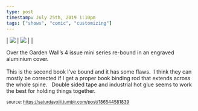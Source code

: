 ```yaml
---
type: post
timestamp: July 25th, 2019 1:10pm
tags: ["shows", "comic", "customizing"]
---
```


| <img src="https://saturdayxiii.github.io/media/186544581839_1.jpg"/> | <img src="https://saturdayxiii.github.io/media/186544581839_2.jpg"/> |  | 

Over the Garden Wall’s 4 issue mini series re-bound in an engraved aluminium cover.
<br/><br/>This is the second book I’ve bound and it has some flaws.  I think they can mostly be corrected if I get a proper book binding rod that extends across the whole spine.  
Double sided tape and industrial hot glue seems to work the best for holding things together.
 
      
      
  
<small>source: https://saturdayxiii.tumblr.com/post/186544581839</small>